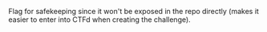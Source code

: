 Flag for safekeeping since it won't be exposed in the repo directly (makes it easier to enter into CTFd when creating the challenge).
